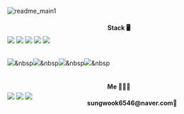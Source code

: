 

<!--
**ByeonSeongWK/ByeonSeongWK** is a ✨ _special_ ✨ repository because its `README.md` (this file) appears on your GitHub profile.

Here are some ideas to get you started:

- 🔭 I’m currently working on ...
- 🌱 I’m currently learning ...
- 👯 I’m looking to collaborate on ...
- 🤔 I’m looking for help with ...
- 💬 Ask me about ...
- 📫 How to reach me: ...
- 😄 Pronouns: ...
- ⚡ Fun fact: ...
-->

<style>
li, ol, ul {
    list-style: none;
}

li {
    float: left;
}
</style>

![readme_main1](https://user-images.githubusercontent.com/92075727/150298105-d7edbfea-4918-448b-978c-d30351777f4c.jpeg)



<h4 style="text-align: center;margin-bottom: 1%;">Stack&nbsp🖥</h4><img src="https://img.shields.io/badge/Java-007396?style=flat-square&logo=Java&logoColor=white"/>&nbsp<img src="https://img.shields.io/badge/Spring-6DB33F?style=flat-square&logo=Spring&logoColor=white"/>&nbsp<img src="https://img.shields.io/badge/MySQL-4479A1?style=flat-square&logo=MySQL&logoColor=white"/>&nbsp<img src="https://img.shields.io/badge/Oracle-F80000?style=flat-square&logo=Oracle&logoColor=white"/>&nbsp<img src="https://img.shields.io/badge/Python-3766AB?style=flat-square&logo=Python&logoColor=white"/><br/><br/>


<img src="https://img.shields.io/badge/HTML5-E34F26?style=flat-square&logo=HTML5&logoColor=white"/>&nbsp<img src="https://img.shields.io/badge/CSS3-1572B6?style=flat-square&logo=CSS3&logoColor=white"/>&nbsp<img src="https://img.shields.io/badge/JavaScript-F7DF1E?style=flat-square&logo=JavaScript&logoColor=white"/>&nbsp<img src="https://img.shields.io/badge/jQuery-0769AD?style=flat-square&logo=jQuery&logoColor=white"/>&nbsp
<br/><br/>
<h4 style="text-align: center;margin-bottom: 1%;">Me&nbsp👨🏻‍💻</h4>

  <li style="float: left; list-style: none;"><a href="https://blog.naver.com/sungwook6546"><img src="https://img.shields.io/badge/Blogger-FF5722?style=flat-square&logo=Blogger&logoColor=white"/></a>&nbsp</li>
  <li style="float: left; list-style: none;"><a href="https://www.instagram.com/bbbb__s_w/"><img src="https://img.shields.io/badge/Instagram-E4405F?style=flat-square&logo=Instagram&logoColor=white"/></a>&nbsp</li>
  <li style="float: left; list-style: none;"><a href="https://github.com/ByeonSeongWK?tab=repositories"><img src="https://img.shields.io/badge/GitHub-181717?style=flat-square&logo=GitHub&logoColor=white"/></a>&nbsp</li>


<h4 style="text-align: center;">sungwook6546@naver.com🤙</h4>

